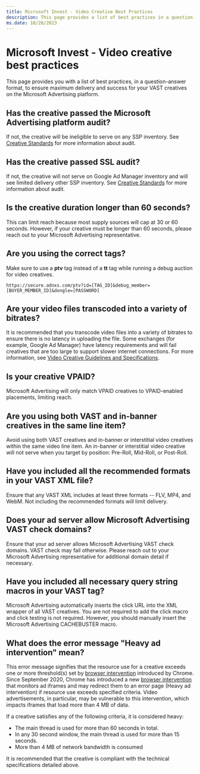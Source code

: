 ```yaml
---
title: Microsoft Invest - Video Creative Best Practices
description: This page provides a list of best practices in a question-answer format to ensure maximum delivery and success for your VAST creatives.
ms.date: 10/28/2023
---
```


# Microsoft Invest - Video creative best practices

This page provides you with a list of best practices, in a question-answer format, to ensure maximum delivery and success for your VAST creatives on the Microsoft Advertising platform.

## Has the creative passed the Microsoft Advertising platform audit?

If not, the creative will be ineligible to serve on any SSP inventory. See [Creative Standards](./creative-standards.md) for more information about audit.

## Has the creative passed SSL audit?

If not, the creative will not serve on Google Ad Manager inventory and will see limited delivery other SSP inventory. See [Creative Standards](./creative-standards.md) for more information about audit.

## Is the creative duration longer than 60 seconds?

This can limit reach because most supply sources will cap at 30 or 60 seconds. However, if your creative must be longer than 60 seconds, please reach out to your Microsoft Advertising representative.

## Are you using the correct tags?

Make sure to use a **ptv** tag instead of a **tt** tag while running a debug auction for video creatives.

```pre
https://secure.adnxs.com/ptv?id=[TAG_ID]&debug_member=[BUYER_MEMBER_ID]&dongle=[PASSWORD] 
```

## Are your video files transcoded into a variety of bitrates?

It is recommended that you transcode video files into a variety of bitrates to ensure there is no latency in uploading the file. Some exchanges (for example, Google Ad Manager) have latency requirements and will fail creatives that are too large to support slower internet connections. For more information, see [Video Creative Guidelines and Specifications](./video-creative-guidelines-and-specifications.md).

## Is your creative VPAID?

Microsoft Advertising will only match VPAID creatives to VPAID-enabled placements, limiting reach.

## Are you using both VAST and in-banner creatives in the same line item?

Avoid using both VAST creatives and in-banner or interstitial video creatives within the same video line item. An in-banner or interstitial video creative will not serve when you target by position: Pre-Roll, Mid-Roll, or Post-Roll.

## Have you included all the recommended formats in your VAST XML file?

Ensure that any VAST XML includes at least three formats -- FLV, MP4, and WebM. Not including the recommended formats will limit delivery.

## Does your ad server allow Microsoft Advertising VAST check domains?

Ensure that your ad server allows Microsoft Advertising VAST check domains. VAST check may fail otherwise. Please reach out to your Microsoft Advertising representative for additional domain detail if necessary.

## Have you included all necessary query string macros in your VAST tag?

Microsoft Advertising automatically inserts the click URL into the XML wrapper of all VAST creatives. You are not required to add the click macro and click testing is not required. However, you should manually insert the Microsoft Advertising CACHEBUSTER macro.

## What does the error message "Heavy ad intervention" mean?

This error message signifies that the resource use for a creative exceeds one or more threshold(s) set by [browser intervention](https://iabtechlab.com/blog/chrome-will-block-heavy-ads-soon-get-vast-video-ads-ready/) introduced by
Chrome. Since September 2020, Chrome has introduced a new [browser intervention](https://iabtechlab.com/blog/chrome-will-block-heavy-ads-soon-get-vast-video-ads-ready/) that monitors ad iframes and may redirect them to an error page (Heavy ad intervention) if resource use exceeds specified criteria. Video advertisements, in particular, may be vulnerable to this intervention, which impacts iframes that load more than 4 MB of data.

If a creative satisfies any of the following criteria, it is considered
heavy:

- The main thread is used for more than 60 seconds in total.
- In any 30 second window, the main thread is used for more than 15 seconds.
- More than 4 MB of network bandwidth is consumed

It is recommended that the creative is compliant with the technical specifications detailed above.
